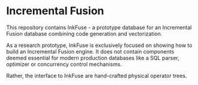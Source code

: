 # Incremental Fusion

This repository contains InkFuse - a prototype database for an Incremental Fusion database combining code generation and vectorization.

As a research prototype, InkFuse is exclusively focused on showing how to build an Incremental Fusion engine. It does not contain components deemed essential for modern production databases like a SQL parser, optimizer or concurrency control mechanisms.

Rather, the interface to InkFuse are hand-crafted physical operator trees.
